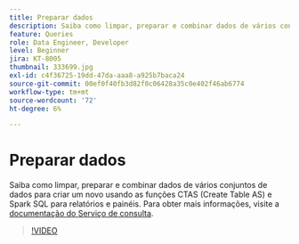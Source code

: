 ```yaml
---
title: Preparar dados
description: Saiba como limpar, preparar e combinar dados de vários conjuntos de dados para criar um novo usando as funções CTAS (Create Table AS) e Spark SQL para relatórios e painéis.
feature: Queries
role: Data Engineer, Developer
level: Beginner
jira: KT-8005
thumbnail: 333699.jpg
exl-id: c4f36725-19dd-47da-aaa8-a925b7baca24
source-git-commit: 00ef0f40fb3d82f0c06428a35c0e402f46ab6774
workflow-type: tm+mt
source-wordcount: '72'
ht-degree: 6%

---
```


# Preparar dados

Saiba como limpar, preparar e combinar dados de vários conjuntos de dados para criar um novo usando as funções CTAS (Create Table AS) e Spark SQL para relatórios e painéis. Para obter mais informações, visite a [documentação do Serviço de consulta](https://experienceleague.adobe.com/docs/experience-platform/query/home.html?lang=pt-BR).

>[!VIDEO](https://video.tv.adobe.com/v/333699?learn=on)
